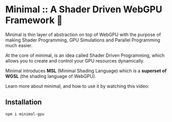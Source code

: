 # Minimal :: A Shader Driven WebGPU Framework 💎

Minimal is thin layer of abstraction on top of WebGPU with the purpose of making Shader Programming, GPU Simulations and Parallel Programming much easier.

At the core of minimal, is an idea called Shader Driven Programming, which allows you to create and control your GPU resources dynamically.

Minimal introduces **MSL** (Minimal Shading Language) which is a **superset of WGSL** (the shading language of WebGPU).

Learn more about minimal, and how to use it by watching this video:


## Installation

```bash
npm i minimal-gpu
```

